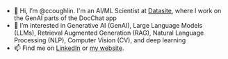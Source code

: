 - 👋 Hi, I’m @ccoughlin.  I'm an AI/ML Scientist at [Datasite](https://www.datasite.com/), where I work on the GenAI parts of the DocChat app
- 👀 I’m interested in Generative AI (GenAI), Large Language Models (LLMs), Retrieval Augmented Generation (RAG), Natural Language Processing (NLP), Computer Vision (CV), and deep learning
- 📫 Find me on [LinkedIn](https://www.linkedin.com/in/chrisrcoughlin) or [my website](https://www.chriscoughlin.com/).

<!---
ccoughlin/ccoughlin is a ✨ special ✨ repository because its `README.md` (this file) appears on your GitHub profile.
You can click the Preview link to take a look at your changes.
--->
